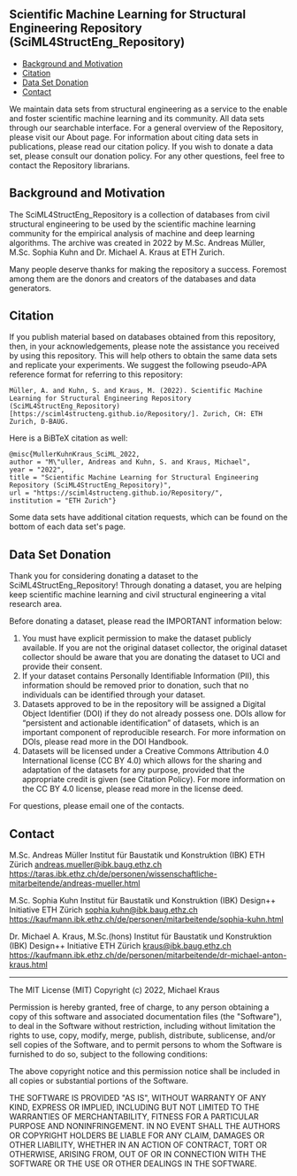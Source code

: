 ## Scientific Machine Learning for Structural Engineering Repository (SciML4StructEng_Repository)

<!-- A repository of datasets for structural engineering applications
============================== -->

*   [Background and Motivation](#Background)
*   [Citation](#Citation)
*   [Data Set Donation](#DataSetDonation)
*   [Contact](#Contact)


We maintain data sets from structural engineering as a service to the enable and foster scientific machine learning and its community. 
All data sets through our searchable interface. 
For a general overview of the Repository, please visit our About page. 
For information about citing data sets in publications, please read our citation policy. 
If you wish to donate a data set, please consult our donation policy. For any other questions, feel free to contact the Repository librarians.


## <a name="Background"></a>Background and Motivation

The SciML4StructEng_Repository is a collection of databases from civil structural engineering to be used by the scientific machine learning community for the empirical analysis of machine and deep learning algorithms. The archive was created in 2022 by M.Sc. Andreas Müller, M.Sc. Sophia Kuhn and Dr. Michael A. Kraus at ETH Zurich.

Many people deserve thanks for making the repository a success. Foremost among them are the donors and creators of the databases and data generators.


## <a name="Citation"></a>Citation

If you publish material based on databases obtained from this repository, then, in your acknowledgements, please note the assistance you received by using this repository. This will help others to obtain the same data sets and replicate your experiments. We suggest the following pseudo-APA reference format for referring to this repository:

    Müller, A. and Kuhn, S. and Kraus, M. (2022). Scientific Machine Learning for Structural Engineering Repository (SciML4StructEng_Repository) [https://sciml4structeng.github.io/Repository/]. Zurich, CH: ETH Zurich, D-BAUG.

Here is a BiBTeX citation as well:

    @misc{MullerKuhnKraus_SciML_2022,
    author = "M\"uller, Andreas and Kuhn, S. and Kraus, Michael",
    year = "2022",
    title = "Scientific Machine Learning for Structural Engineering Repository (SciML4StructEng_Repository)",
    url = "https://sciml4structeng.github.io/Repository/",
    institution = "ETH Zurich"}

Some data sets have additional citation requests, which can be found on the bottom of each data set's page. 


## <a name="DataSetDonation"></a>Data Set Donation

Thank you for considering donating a dataset to the SciML4StructEng_Repository! 
Through donating a dataset, you are helping keep scientific machine learning and civil structural engineering a vital research area.

Before donating a dataset, please read the IMPORTANT information below:

1. You must have explicit permission to make the dataset publicly available. If you are not the original dataset collector, the original dataset collector should be aware that you are donating the dataset to UCI and provide their consent.
2. If your dataset contains Personally Identifiable Information (PII), this information should be removed prior to donation, such that no individuals can be identified through your dataset.
3. Datasets approved to be in the repository will be assigned a Digital Object Identifier (DOI) if they do not already possess one. DOIs allow for “persistent and actionable identification” of datasets, which is an important component of reproducible research. For more information on DOIs, please read more in the DOI Handbook.
4. Datasets will be licensed under a Creative Commons Attribution 4.0 International license (CC BY 4.0) which allows for the sharing and adaptation of the datasets for any purpose, provided that the appropriate credit is given (see Citation Policy). For more information on the CC BY 4.0 license, please read more in the license deed.

For questions, please email one of the contacts.


## <a name="Contact"></a>Contact

M.Sc. Andreas Müller
Institut für Baustatik und Konstruktion (IBK)
ETH Zürich
andreas.mueller@ibk.baug.ethz.ch
https://taras.ibk.ethz.ch/de/personen/wissenschaftliche-mitarbeitende/andreas-mueller.html

M.Sc. Sophia Kuhn
Institut für Baustatik und Konstruktion (IBK)
Design++ Initiative
ETH Zürich
sophia.kuhn@ibk.baug.ethz.ch
https://kaufmann.ibk.ethz.ch/de/personen/mitarbeitende/sophia-kuhn.html

Dr. Michael A. Kraus, M.Sc.(hons)
Institut für Baustatik und Konstruktion (IBK)
Design++ Initiative
ETH Zürich
kraus@ibk.baug.ethz.ch
https://kaufmann.ibk.ethz.ch/de/personen/mitarbeitende/dr-michael-anton-kraus.html



------------
The MIT License (MIT)
Copyright (c) 2022, Michael Kraus

Permission is hereby granted, free of charge, to any person obtaining a copy of this software and associated documentation files (the "Software"), to deal in the Software without restriction, including without limitation the rights to use, copy, modify, merge, publish, distribute, sublicense, and/or sell copies of the Software, and to permit persons to whom the Software is furnished to do so, subject to the following conditions:

The above copyright notice and this permission notice shall be included in all copies or substantial portions of the Software.

THE SOFTWARE IS PROVIDED "AS IS", WITHOUT WARRANTY OF ANY KIND, EXPRESS OR IMPLIED, INCLUDING BUT NOT LIMITED TO THE WARRANTIES OF MERCHANTABILITY, FITNESS FOR A PARTICULAR PURPOSE AND NONINFRINGEMENT. IN NO EVENT SHALL THE AUTHORS OR COPYRIGHT HOLDERS BE LIABLE FOR ANY CLAIM, DAMAGES OR OTHER LIABILITY, WHETHER IN AN ACTION OF CONTRACT, TORT OR OTHERWISE, ARISING FROM, OUT OF OR IN CONNECTION WITH THE SOFTWARE OR THE USE OR OTHER DEALINGS IN THE SOFTWARE.

